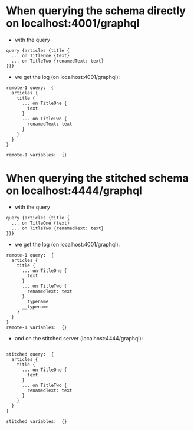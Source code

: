 # When querying the schema directly on localhost:4001/graphql

- with the query

```
query {articles {title {
  ... on TitleOne {text}
  ... on TitleTwo {renamedText: text}
}}}

```

- we get the log (on localhost:4001/graphql):

```
remote-1 query:  {
  articles {
    title {
      ... on TitleOne {
        text
      }
      ... on TitleTwo {
        renamedText: text
      }
    }
  }
}

remote-1 variables:  {}

```

# When querying the stitched schema on localhost:4444/graphql

- with the query

```
query {articles {title {
  ... on TitleOne {text}
  ... on TitleTwo {renamedText: text}
}}}

```

- we get the log (on localhost:4001/graphql):

```
remote-1 query:  {
  articles {
    title {
      ... on TitleOne {
        text
      }
      ... on TitleTwo {
        renamedText: text
      }
      __typename
      __typename
    }
  }
}
remote-1 variables:  {}
```

- and on the stitched server (localhost:4444/graphql):

```

stitched query:  {
  articles {
    title {
      ... on TitleOne {
        text
      }
      ... on TitleTwo {
        renamedText: text
      }
    }
  }
}

stitched variables:  {}

```
